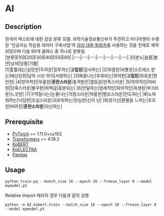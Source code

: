 # AI

## Description  
한국어 텍스트에 대한 감성 분류 모델. 과학기술정보통신부가 주관하고 미디어젠이 수행한 '인공지능 학습용 데이터 구축사업'의 [감성 대화 말뭉치](https://aihub.or.kr/aidata/7978)를 사용하는 것을 전제로 제작되었으며 다음 60개 클래스 중 하나로 분류됨.  
|분류|E10|E20|E30|E40|E50|E60|
|:--:|:--:|:--:|:--:|:--:|:--:|:--:|
|0|분노|슬픔|불안|상처|당황|기쁨|  
|1|툴툴대는|실망한|두려운|질투하는|**고립된**|감사하는|
|2|좌절한|비통한|스트레스 받는|배신당한|남의 시선 의식|사랑하는|
|3|짜증나는|후회되는|취약한|**고립된**|외로운|편안한|
|4|방어적인|우울한|**혼란스러운**|충격받은|열등감|만족스러운|
|5|악의적인|마비된|당혹스러운|불우한|죄책감|흥분되는|
|6|안달하는|염세적인|회의적인|희생된|부끄러운|느긋한|
|7|구역질나는|눈물나는|걱정스러운|억울한|혐오스러운|안도하는|
|8|노여워하는|낙담한|조심스러운|괴로워하는|한심한|신이 난|
|9|성가신|환멸을 느끼는|초조한|버려진|**혼란스러운**|자신하는|


## Prerequisite
* [PyTorch](https://pytorch.org/get-started/locally/) == 1.11.0+cu102
* [Transformers](https://huggingface.co/docs/transformers/installation) == 4.19.2
* [KoBERT](https://github.com/SKTBrain/KoBERT)
* [KoELECTRA](https://github.com/monologg/KoELECTRA)
* [Pandas](https://pandas.pydata.org/getting_started.html)


## Usage
```
python train.py --batch_size 16 --epoch 10 --freeze_layer 9 --model mymodel.pt
```
Relative Import 에러의 경우 다음과 같이 실행  
```
python -m AI.kobert.train --batch_size 16 --epoch 10 --freeze_layer 9 --model mymodel.pt
```
